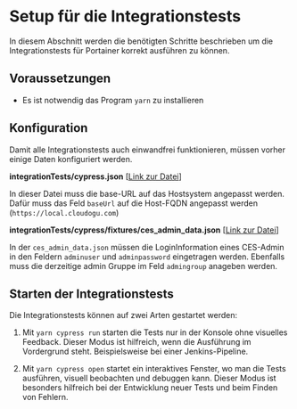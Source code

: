 # Setup für die Integrationstests

In diesem Abschnitt werden die benötigten Schritte beschrieben um die Integrationstests für Portainer korrekt ausführen zu können.

## Voraussetzungen

* Es ist notwendig das Program `yarn` zu installieren

## Konfiguration 

Damit alle Integrationstests auch einwandfrei funktionieren, müssen vorher einige Daten konfiguriert werden. 

**integrationTests/cypress.json** [[Link zur Datei](../../integrationTests/cypress.json)]

In dieser Datei muss die base-URL auf das Hostsystem angepasst werden.
Dafür muss das Feld `baseUrl` auf die Host-FQDN angepasst werden (`https://local.cloudogu.com`)

**integrationTests/cypress/fixtures/ces_admin_data.json** [[Link zur Datei](../../integrationTests/cypress/fixtures/ces_admin_data.json)]

In der `ces_admin_data.json` müssen die LoginInformation eines CES-Admin in den Feldern `adminuser` und `adminpassword` eingetragen werden.
Ebenfalls muss die derzeitige admin Gruppe im Feld `admingroup` anageben werden.

## Starten der Integrationstests

Die Integrationstests können auf zwei Arten gestartet werden:

1. Mit `yarn cypress run` starten die Tests nur in der Konsole ohne visuelles Feedback.
   Dieser Modus ist hilfreich, wenn die Ausführung im Vordergrund steht.
   Beispielsweise bei einer Jenkins-Pipeline.
   
1. Mit `yarn cypress open` startet ein interaktives Fenster, wo man die Tests ausführen, visuell beobachten und debuggen kann.
   Dieser Modus ist besonders hilfreich bei der Entwicklung neuer Tests und beim Finden von Fehlern.